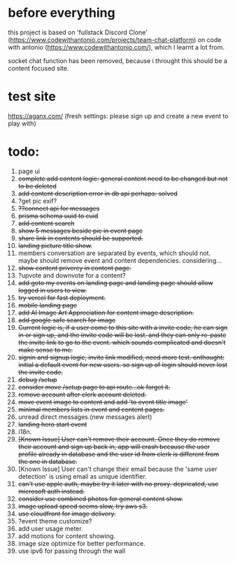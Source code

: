 # before everything

this project is based on 'fullstack Discord Clone' (https://www.codewithantonio.com/projects/team-chat-platform) on code with antonio (https://www.codewithantonio.com/), which I learnt a lot from.

socket chat function has been removed, because i throught this should
be a content focused site.

# test site

https://aganx.com/
(fresh settings: please sign up and create a new event to play with)

# todo:
1. page ui
2. ~~complete add content logic: general content need to be changed but not to be deleted~~
3. ~~add content description error in ~~db~~ api perhaps: solved~~
4. ?get pic exif?
5. ~~??connect api for messages~~
6. ~~prisma schema uuid to cuid~~
7. ~~add content search~~
8. ~~show 5 messages beside pic in event page~~
9. ~~share link in contents should be supported.~~
10. ~~landing picture title show.~~
11. members conversation are separated by events, which should not. maybe should remove event and content dependencies. considering...
12. ~~show content privercy in content page.~~
13. ?upvote and downvote for a content?
14. ~~add goto my events on landing page and landing page should allow logged in users to view.~~
15. ~~try vercel for fast deployment.~~
16. ~~mobile landing page~~
17. ~~add AI Image Art Appreciation for content image description.~~
18. ~~add google safe search for image~~ 
19. ~~Current logic is, if a user come to this site with a invite code, he can sign in or sign up, and the invite code will be lost. and they can only re-paste the invite link to go to the event. which sounds complicated and doesn't make sense to me.~~ 
20. ~~signin and signup logic, invite link modified, need more test. onthought: initial a default event for new users. so sign up of login should never lost the invite code.~~
21. ~~debug /setup~~
22. ~~consider move /setup page to api route...ok forget it.~~
23. ~~remove account after clerk account deleted.~~
24. ~~move event image to content and add 'to event title image'~~
25. ~~minimal members lists in event and content pages.~~
26. unread direct messages.(new messages alert)
27. ~~landing hero start event~~
28. i18n.
29. ~~[Known Issue] User can't remove their account. Once they do remove their account and sign up back in, app will crash because the user profile already in database and the user id from clerk is different from the one in database.~~
30. [Known Issue] User can't change their email because the 'same user detection' is using email as unique identifier.
31. ~~can't use apple auth, maybe try it later with no proxy. depricated, use microsoft auth instead.~~
32. ~~consider use combined photos for general content show.~~
33. ~~image upload speed seems slow, try aws s3.~~
34. ~~use cloudfront for image delivery.~~
35. ?event theme customize?
36. add user usage meter.
37. add motions for content showing.
38. image size optimize for better performance.
39. use ipv6 for passing through the wall